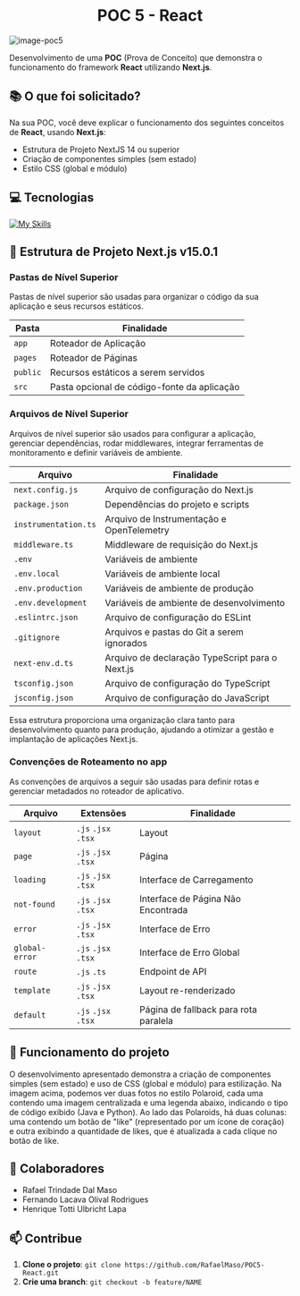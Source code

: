 <h1 align="center" style="font-weight: bold;">POC 5 - React</h1>

![image-poc5](https://github.com/user-attachments/assets/f7f50581-f343-42a1-b004-3f5e1ceab154)

Desenvolvimento de uma **POC** (Prova de Conceito) que demonstra o funcionamento do framework **React** utilizando **Next.js**.

<h2 id="tecnologias">📚 O que foi solicitado?</h2>

Na sua POC, você deve explicar o funcionamento dos seguintes conceitos de **React**, usando **Next.js**:

- Estrutura de Projeto NextJS 14 ou superior
- Criação de componentes simples (sem estado)
- Estilo CSS (global e módulo)

<h2 id="tecnologias">💻 Tecnologias</h2>

[![My Skills](https://skillicons.dev/icons?i=js,typescript,css,react,nextjs&theme=light)](https://skillicons.dev)

<h2 id="tecnologias">🚀 Estrutura de Projeto Next.js v15.0.1</h2>

<h3 id="tecnologias">Pastas de Nível Superior</h3>

Pastas de nível superior são usadas para organizar o código da sua aplicação e seus recursos estáticos.

| Pasta        | Finalidade                                     |
|--------------|------------------------------------------------|
| `app`        | Roteador de Aplicação                          |
| `pages`      | Roteador de Páginas                            |
| `public`     | Recursos estáticos a serem servidos            |
| `src`        | Pasta opcional de código-fonte da aplicação    |

<h3 id="tecnologias">Arquivos de Nível Superior</h3>

Arquivos de nível superior são usados para configurar a aplicação, gerenciar dependências, rodar middlewares, integrar ferramentas de monitoramento e definir variáveis de ambiente.

| Arquivo                | Finalidade                                                 |
|------------------------|------------------------------------------------------------|
| `next.config.js`       | Arquivo de configuração do Next.js                         |
| `package.json`         | Dependências do projeto e scripts                          |
| `instrumentation.ts`   | Arquivo de Instrumentação e OpenTelemetry                  |
| `middleware.ts`        | Middleware de requisição do Next.js                        |
| `.env`                 | Variáveis de ambiente                                      |
| `.env.local`           | Variáveis de ambiente local                                |
| `.env.production`      | Variáveis de ambiente de produção                          |
| `.env.development`     | Variáveis de ambiente de desenvolvimento                   |
| `.eslintrc.json`       | Arquivo de configuração do ESLint                          |
| `.gitignore`           | Arquivos e pastas do Git a serem ignorados                 |
| `next-env.d.ts`        | Arquivo de declaração TypeScript para o Next.js            |
| `tsconfig.json`        | Arquivo de configuração do TypeScript                      |
| `jsconfig.json`        | Arquivo de configuração do JavaScript                      |

Essa estrutura proporciona uma organização clara tanto para desenvolvimento quanto para produção, ajudando a otimizar a gestão e implantação de aplicações Next.js.

<h3 id="tecnologias">Convenções de Roteamento no app</h3>

As convenções de arquivos a seguir são usadas para definir rotas e gerenciar metadados no roteador de aplicativo.

| Arquivo           | Extensões                  | Finalidade                    |
|-------------------|----------------------------|--------------------------------|
| `layout`          | `.js` `.jsx` `.tsx`        | Layout                         |
| `page`            | `.js` `.jsx` `.tsx`        | Página                         |
| `loading`         | `.js` `.jsx` `.tsx`        | Interface de Carregamento      |
| `not-found`       | `.js` `.jsx` `.tsx`        | Interface de Página Não Encontrada |
| `error`           | `.js` `.jsx` `.tsx`        | Interface de Erro              |
| `global-error`    | `.js` `.jsx` `.tsx`        | Interface de Erro Global       |
| `route`           | `.js` `.ts`                | Endpoint de API                |
| `template`        | `.js` `.jsx` `.tsx`        | Layout re-renderizado          |
| `default`         | `.js` `.jsx` `.tsx`        | Página de fallback para rota paralela |

<h2 id="tecnologias">🚀 Funcionamento do projeto</h2>

O desenvolvimento apresentado demonstra a criação de componentes simples (sem estado) e uso de CSS (global e módulo) para estilização. Na imagem acima, podemos ver duas fotos no estilo Polaroid, cada uma contendo uma imagem centralizada e uma legenda abaixo, indicando o tipo de código exibido (Java e Python). Ao lado das Polaroids, há duas colunas: uma contendo um botão de "like" (representado por um ícone de coração) e outra exibindo a quantidade de likes, que é atualizada a cada clique no botão de like.

<h2 id="colabs">🤝 Colaboradores</h2>

- Rafael Trindade Dal Maso
- Fernando Lacava Olival Rodrigues
- Henrique Totti Ulbricht Lapa

<h2 id="contribue">📫 Contribue</h2>

1. **Clone o projeto**: `git clone https://github.com/RafaelMaso/POC5-React.git`
2. **Crie uma branch**: `git checkout -b feature/NAME`

